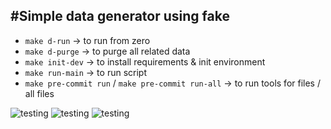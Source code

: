 #Simple data generator using fake
---------------------------------
* `make d-run`    -> to run from zero
* `make d-purge`    -> to purge all related data
* `make init-dev`    -> to install requirements & init environment
* `make run-main`    -> to run script
* `make pre-commit run` / `make pre-commit run-all` -> to run tools for files / all files


![testing](https://img.shields.io/badge/testing-badge-yellow)
![testing](https://img.shields.io/badge/testing-badge-blue)
![testing](https://img.shields.io/badge/testing-badge-blue)
